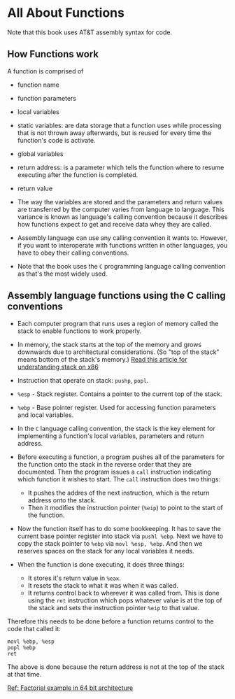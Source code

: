 # All About Functions

Note that this book uses AT&T assembly syntax for code.

## How Functions work

A function is comprised of

* function name
* function parameters
* local variables
* static variables: are data storage that a function uses while
  processing that is not thrown away afterwards, but is reused for
  every time the function's code is activate.
* global variables
* return address: is a parameter which tells the function where to
  resume executing after the function is completed.
* return value

* The way the variables are stored and the parameters and return
values are transferred by the computer varies from language to
language. This variance is known as language's calling convention
because it describes how functions expect to get and receive data whey
they are called.

* Assembly language can use any calling convention it wants
  to. However, if you want to interoperate with functions written in
  other languages, you have to obey their calling conventions.

* Note that the book uses the `C` programming language calling
  convention as that's the most widely used.

## Assembly language functions using the C calling conventions

* Each computer program that runs uses a region of memory called the
  stack to enable functions to work properly.
* In memory, the stack starts at the top of the memory and grows
  downwards due to architectural considerations. (So "top of the
  stack" means bottom of the stack's memory.) [Read this article for understanding stack on x86](https://eli.thegreenplace.net/2011/02/04/where-the-top-of-the-stack-is-on-x86/)
* Instruction that operate on stack: `pushp`, `popl`.
* `%esp` - Stack register. Contains a pointer to the current top of
  the stack.
* `%ebp` - Base pointer register. Used for accessing function
  parameters and local variables.
* In the `C` language calling convention, the stack is the key element
  for implementing a function's local variables, parameters and return
  address.

* Before executing a function, a program pushes all of the parameters
  for the function onto the stack in the reverse order that they are
  documented. Then the program issues a `call` instruction indicating
  which function it wishes to start. The `call` instruction does two
  things:
  * It pushes the addres of the next instruction, which is the return
    address onto the stack.
  * Then it modifies the instruction pointer (`%eip`) to point to the
    start of the function.
* Now the function itself has to do some bookkeeping. It has to save
  the current base pointer register into stack via `pushl %ebp`. Next
  we have to copy the stack pointer to `%ebp` via `movl %esp,
  %ebp`. And then we reserves spaces on the stack for any local
  variables it needs.
* When the function is done executing, it does three things:
  * It stores it's return value in `%eax`.
  * It resets the stack to what it was when it was called.
  * It returns control back to wherever it was called from. This is
    done using the `ret` instruction which pops whatever value is at
    the top of the stack and sets the instruction pointer `%eip` to
    that value.

Therefore this needs to be done before a function returns control to
the code that called it:

``` assembly
movl %ebp, %esp
popl %ebp
ret
```

The above is done because the return address is not at the top of the
stack at that time.

[Ref: Factorial example in 64 bit architecture](https://picoledelimao.github.io/blog/2016/02/21/factorial-function-in-assembly/)
